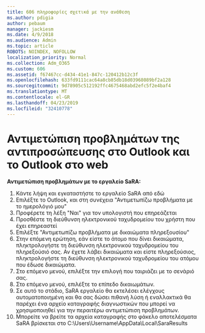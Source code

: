 ```yaml
---
title: 606 πληροφορίες σχετικά με την ανάθεση
ms.author: pdigia
author: pebaum
manager: jackiesm
ms.date: 4/9/2018
ms.audience: Admin
ms.topic: article
ROBOTS: NOINDEX, NOFOLLOW
localization_priority: Normal
ms.collection: Adm_O365
ms.custom: 606
ms.assetid: f67467cc-d434-41e1-847c-120412b12c3f
ms.openlocfilehash: 633fd9111cac64a8cb85db18d03968089bf2a128
ms.sourcegitcommit: 9d78905c512192ffc4675468abd2efc5f2e4baf4
ms.translationtype: MT
ms.contentlocale: el-GR
ms.lasthandoff: 04/23/2019
ms.locfileid: "32410778"
---
```

# <a name="troubleshooting-delegation-in-outlook-and-outlook-on-the-web"></a>Αντιμετώπιση προβλημάτων της αντιπροσώπευσης στο Outlook και το Outlook στο web

**Αντιμετώπιση προβλημάτων με το εργαλείο SaRA:**

1. Κάντε λήψη και εγκαταστήστε το εργαλείο SaRA από εδώ
1. Επιλέξτε το Outlook, και στη συνέχεια "Αντιμετωπίζω προβλήματα με το ημερολόγιό μου"
1. Προφέρετε τη λέξη "Ναι" για τον υπολογιστή που επηρεάζεται
1. Προσθέστε τη διεύθυνση ηλεκτρονικού ταχυδρομείου του χρήστη που έχει επηρεαστεί
1. Επιλέξτε "Αντιμετωπίζω προβλήματα με δικαιώματα πληρεξουσίου"
1. Στην επόμενη ερώτηση, εάν είστε το άτομο που δίνει δικαιώματα, πληκτρολογήστε τη διεύθυνση ηλεκτρονικού ταχυδρομείου του πληρεξούσιό σας. Αν έχετε λάβει δικαιώματα και είστε πληρεξούσιος, πληκτρολογήστε τη διεύθυνση ηλεκτρονικού ταχυδρομείου του ατόμου που έδωσε δικαιώματα.
1. Στο επόμενο μενού, επιλέξτε την επιλογή που ταιριάζει με το σενάριό σας. 
1. Στο επόμενο μενού, επιλέξτε το επίπεδο δικαιωμάτων.
1. Σε αυτό το στάδιο, SaRA εργαλείο θα εκτελέσει ελέγχους αυτοματοποιημένη και θα σας δώσει πιθανή λύση ή εναλλακτικά θα παρέχει ένα αρχείο καταγραφής διαγνωστικών που μπορεί να χρησιμοποιηθεί για την περαιτέρω αντιμετώπιση προβλημάτων.
1. Μπορείτε να βρείτε τα αρχεία καταγραφής στο φάκελο αποτελέσματα SaRA βρίσκεται στο C:\Users\Username\AppData\Local\SaraResults